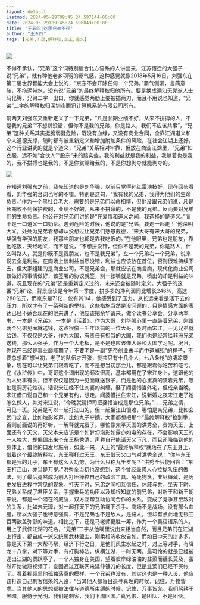 ```yaml
---
layout: default
Lastmod: 2024-05-29T09:45:24.597144+00:00
date: 2024-05-29T09:45:24.596843+00:00
title: "王五四|这届兄弟不行"
author: "王五四"
tags: [兄弟,不是,解释权,东王,道义]
---
```


![](https://images.weserv.nl/?url=https%3A//mmbiz.qpic.cn/sz_mmbiz_jpg/1XcwJbKZnyYvEGUXm8CcGxibDuJxyI01T6HIM8ZeYvcB2Ll0H9Uv0LrMFhAgcTseAbuC2mfaFgI4TJsF9r8CrRQ/640%3Fwx_fmt%3Djpeg)

不得不承认，“兄弟”这个词特别适合北方语系的人讲出来，江苏宿迁的大强子一说“兄弟”，就有种他老乡项羽的霸气感，这种感觉就像2018年5月16日，刘强东在第二届世界智能大会上说的，“京东不会开除任何一个兄弟。”霸气侧漏，言简意赅，不拖泥带水，没有说“兄弟”的最终解释权归他所有。要是换成潮汕无党派人士马化腾，兄弟二字一出口，你就感觉两肋上要被插两刀，而且不用说也知道，“兄弟”二字的解释权归深圳市腾讯计算机系统有限公司所有。

前两天刘强东又重新定义了一下兄弟，“凡是长期业绩不好，从来不拼搏的人，不是我的兄弟”“不想拼没错，但你不是我的兄弟，你是路人，我们不应该共事”，“兄弟”这种关系其实挺脆弱挺危险，既没有血缘，又没有商业合同，全靠江湖道义和个人道德支撑，随时都有被重新定义和增加附加条件的风险，在社会江湖上还好，这个行业讲究的就是个道义，“兄弟”关系相对牢靠，但放在商业江湖里，“兄弟”如衣服，远不如“合伙人”“股东”来的踏实些，我的利益就是我的利益，我躺着也是我的，我不拼搏也是我的，不是你赏赐给我的，不是你想剥夺就能剥夺的。

![](https://images.weserv.nl/?url=https%3A//mmbiz.qpic.cn/sz_mmbiz_jpg/1XcwJbKZnyYvEGUXm8CcGxibDuJxyI01TLeFwZFibr8EGjMXpUFqAoCJRibMU9MiaMAJ2RQbiaMuD6kPpia0TY3tB2hA/640%3Fwx_fmt%3Djpeg)

在知道刘强东之前，我先知道的是刘华强，以前只觉得孙红雷演技好，现在回头看看，刘华强的台词也写的不错。特别是这句，“我有我的兄弟，我得为他们的生命负责。”作为一个黑社会老大，需要的是兄弟们以命相博，但他没跟兄弟们说，凡是长期收不到保护费的，业绩不好的，从来不拼命的，不是我的兄弟。反而要对兄弟们的生命负责。他公开对兄弟们讲的是“在爱情和道义之间，我选择的是道义。”而不是一口道义一口奶茶。遇到危险的时候，他说的是“兄弟，要走一起走！”他深明大义，处处为兄弟着想却从没想过让兄弟们感恩戴德，“宋大哥有宋大哥的兄弟，华强有华强的朋友，我那些朋友也都是靠我吃饭的。”在他眼里，兄弟也是朋友，靠他吃饭，天经地义，而不是说，“不想拼没错，但你不是我的兄弟，你是路人，什么叫路人，就是你既不是我朋友，也不是我兄弟”，左一个兄弟右一个兄弟，说来说去全是利益。在商场上谈利益当然没错，利益也应该放在首位，否则很难持续下去，但大家组建的是商业公司，不是兄弟会，那就应该在商言商，现代化商业公司该做好的事情做好，该签署的协议就签，别一张嘴就是兄弟，喷出的却是利益的味道，况且现在的“兄弟”还是重新定义过的，未来还会被随时定义。大强子的这番“兄弟”论，背景应该是今年第一季度，拼多多的净利润同比增长246%，高达280亿元，而京东是71亿，仅有其1/4，他感受到了压力，从长远来看是活下去的压力，所以才有了一系列新的举措，这些措施当然是没问题的，只是情感方面的表达已经不适合现在的他来讲了，他应该把余华请来，做个读书分享会，分享两本书，一本是《兄弟》，一本是《活着》。作为大哥，刘华强心里一直装着兄弟，刚跟两个兄弟见面就送钱，这点很像一千年以前的一位大哥，及时雨宋江，一见兄弟就给钱。不仅仅是大哥，作为大国，有责任有担当的大国，我们也是经常给非洲兄弟送钱，那么大强子，作为一个大老板，是不是也应该像大哥和大国学习呢。况且，你现在已经是事业巅峰期了，不要老是一副“先帝创业未半而中道崩殂”的样子，不要总想着“想当初，老子的队伍才开张，拢共只有十几个人，七八条枪”的凄凉景象，现在可以让兄弟们跟着吃了，而不是想当初那会儿，都是跟着你吃苦和吃亏。在《水浒传》中，哥哥这个词出现的频次很高，基本都用在了宋江身上，这跟他的为人处事有关，但不仅仅是因为一见面就送银子，而是他的心里真的装着兄弟，哪怕是洞房花烛夜。话说宋江经不住刘婆的纠缠，娶了阎婆惜当外宅，但成亲当晚，宋江借口说自己和一个兄弟有约，想走。阎婆惜拦住宋江，说新婚之夜宋江走了她怎么做人，并对宋江说，“今晚就请押司把婆惜当成是那位兄弟。”……兄弟之情，可见一斑。兄弟是可以一起打江山的，但一起坐江山很难，哪怕是亲兄弟，比如玄武门之变，比如烛影斧声，比如九子夺嫡，大家都想把那个“最终解释权”抢到手，否则前面说的再好听，一解释就完蛋了。哪怕像太平天国的洪秀全，贵为天王，上面还有个天父，天父本来应该是个如梦幻泡影如露亦如电的存在，不会影响天王的一人独大，却偏偏出来个东王杨秀清，声称自己能请天父下凡，而且还降临到他的身体上，借他的口发号施令，如此一来，天王的“最终解释权”就落在了东王身上，借着这个最终解释权，东王鞭打过天王，东王借天父口气对洪秀全说：“你与东王都是我的儿子，东王有这么大功劳，为什么只称九千岁呢？”洪秀全只能回答：“东王打江山，亦当是万岁。”洪秀全当初也没想到，这个曾经蛊惑人心拉拢队伍的做法，到了最后竟然成为别人打压操控自己的政治工具。兔死狗烹，韭尽镰藏，是历史发展进程中常见的现象。打天下时，兄弟之间相互信任，休戚与共，坐天下时，兄弟关系成了君臣关系，手握重兵的功臣以及知根知底的前兄弟，对新王和新王朝来说，都是一个潜在的威胁，双方互帮互助协同合作的关系，变成了竞争甚至敌对的关系，比如朱元璋，对一起打天下的兄弟痛下杀手。商场不是战场，没有那么血腥，所以大强子也特意强调，不是兄弟也不是敌人，是路人，但却有点此地无银三百两欲盖弥彰的味道。相比之下，还是马老师更胜一筹，作为一个吴语语系的人，用上了武侠江湖的花名，“兄弟”二字从他嘴里说出来相当自然，而且兄弟们在江湖上行走，都自成一派又统属武林盟主，刚柔相济收放自如。而如日中天的拼多多，像是天下第一大帮丐帮，经济下行之日，是他们风生水起之时，对上等对手，有降龙十八掌，对下等对手，有打狗棒法，纵横江湖，一时无两。最可怜的就是已经被逐出江湖的贾跃亭了，一个人独身在美国，望着彼岸绿油油的韭菜而镰长莫及，虽然开始做短视频了，妄图通过互联网来延伸镰刀的长度，但是韭菜们已经不买帐了。看着视频里他孤独落寞的模样，一个兄弟也没有，其实这也是一种人设，他应该打造自己刺客信条的人设，“当其他人都盲目追寻真理的时候，记住，万物皆虚。当其他人的思想都被法律与道德所束缚的时候，记住，万事皆允。我们躬耕于黑暗，服侍于光明。我们是刺客，我们下周回国。”真兄弟，是团队，不是团伙。

